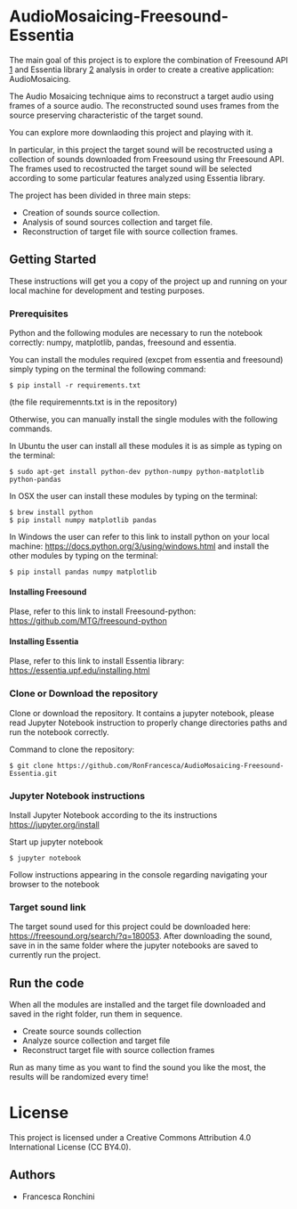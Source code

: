 # AudioMosaicing-Freesound-Essentia

The main goal of this project is to explore the combination of Freesound API [1]
and Essentia library [2] analysis in order to create a creative application: AudioMosaicing.

[1]: https://freesound.org/
[2]: https://essentia.upf.edu/

The Audio  Mosaicing technique aims to reconstruct a target audio using frames of a source audio. The reconstructed sound uses frames from the source preserving characteristic of the target sound.

You can explore more downlaoding this project and playing with it. 

In particular, in this project the target sound will be recostructed using a collection of sounds downloaded from Freesound using thr Freesound API. The frames used to recostructed the target sound will be selected according to some particular features analyzed using Essentia library. 

The project has been divided in three main steps:
- Creation of sounds source collection.
- Analysis of sound sources collection and target file.
- Reconstruction of target file with source collection frames.


## Getting Started

These instructions will get you a copy of the project up and running on your local machine for development and testing purposes. 

### Prerequisites

Python and the following modules are necessary to run the notebook correctly: numpy, matplotlib, pandas, freesound and essentia. 

You can install the modules required (excpet from essentia and freesound) simply typing on the terminal the following command: 
```
$ pip install -r requirements.txt
```
(the file requiremennts.txt is in the repository)

Otherwise, you can manually install the single modules with the following commands. 

In Ubuntu the user can install all these modules it is as simple as typing on the terminal:
```
$ sudo apt-get install python-dev python-numpy python-matplotlib python-pandas
```

In OSX the user can install these modules by typing on the terminal:

```
$ brew install python
$ pip install numpy matplotlib pandas
````

In Windows the user can refer to this link to install python on your local machine: https://docs.python.org/3/using/windows.html and install the other modules by typing on the terminal: 

```
$ pip install pandas numpy matplotlib 
```

#### Installing Freesound

Plase, refer to this link to install Freesound-python: https://github.com/MTG/freesound-python

#### Installing Essentia

Plase, refer to this link to install Essentia library: https://essentia.upf.edu/installing.html

### Clone or Download the repository 

Clone or download the repository. 
It contains a jupyter notebook, please read Jupyter Notebook instruction to properly change directories paths and run the notebook correctly.

Command to clone the repository:
```
$ git clone https://github.com/RonFrancesca/AudioMosaicing-Freesound-Essentia.git
```

### Jupyter Notebook instructions
Install Jupyter Notebook according to the its instructions https://jupyter.org/install

Start up jupyter notebook

```
$ jupyter notebook
```

Follow instructions appearing in the console regarding navigating your browser to the notebook

### Target sound link

The target sound used for this project could be downloaded here: https://freesound.org/search/?q=180053. 
After downloading the sound, save in in the same folder where the jupyter notebooks are saved to currently run the project. 

## Run the code

When all the modules are installed and the target file downloaded and saved in the right folder, run them in sequence. 
- Create source sounds collection 
- Analyze source collection and target file
- Reconstruct target file with source collection frames

Run as many time as you want to find the sound you like the most, the results will be randomized every time! 

# License
This project is licensed under a Creative Commons Attribution 4.0 International License (CC BY4.0). 

## Authors 
- Francesca Ronchini


